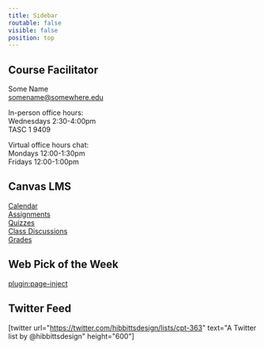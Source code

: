 ```yaml
---
title: Sidebar
routable: false
visible: false
position: top
---
```


## Course Facilitator
Some Name  
<somename@somewhere.edu>   

In-person office hours:  
Wednesdays 2:30-4:00pm  
TASC 1 9409  

Virtual office hours chat:  
Mondays 12:00-1:30pm   
Fridays 12:00-1:00pm

## Canvas LMS
[Calendar](https://sso.canvaslms.com/calendar)  
[Assignments](https://sso.canvaslms.com/courses/1413912/assignments)  
[Quizzes](https://sso.canvaslms.com/courses/1413912/quizzes)  
[Class Discussions](https://sso.canvaslms.com/courses/1413912/discussion_topics)  
[Grades](https://sso.canvaslms.com/courses/1413912/grades)  

## Web Pick of the Week
[plugin:page-inject](/cpt-364/web-pick-of-the-week/)

## Twitter Feed
[twitter url="https://twitter.com/hibbittsdesign/lists/cpt-363" text="A Twitter list by @hibbittsdesign" height="600"]
